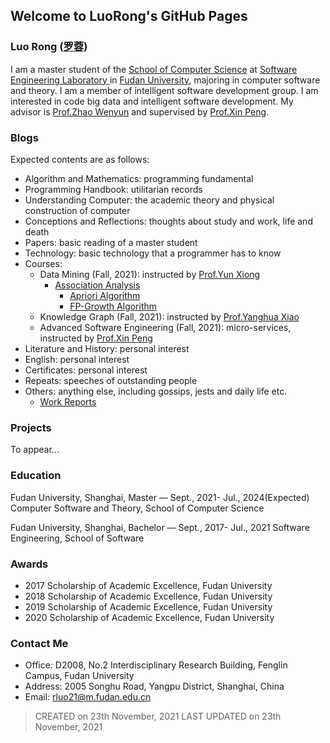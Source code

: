 ## Welcome to LuoRong's GitHub Pages

### Luo Rong ([罗蓉](https://luorongluorong.github.io/blogs/index_cn))

I am a master student of the [School of Computer Science](https://cs.fudan.edu.cn/) at [Software Engineering Laboratory ](http://www.se.fudan.edu.cn/) in [Fudan University](https://www.fudan.edu.cn/), majoring in computer software and theory. I am a member of intelligent software development group. I am interested in code big data and intelligent software development. My advisor is [Prof.Zhao Wenyun](https://datascience.fudan.edu.cn/59/27/c13398a153895/page.htm) and supervised by [Prof.Xin Peng](https://cspengxin.github.io/).

### Blogs

Expected contents are as follows:

- Algorithm and Mathematics: programming fundamental
- Programming Handbook: utilitarian records 
- Understanding Computer: the academic theory and physical construction of computer
- Conceptions and Reflections: thoughts about study and work, life and death
- Papers: basic reading of a master student
- Technology: basic technology that a programmer has to know
- Courses: 
  - Data Mining (Fall, 2021): instructed by [Prof.Yun Xiong](https://datascience.fudan.edu.cn/e1/61/c13398a123233/page.htm)
    - [Association Analysis](https://luorongluorong.github.io/blogs/courses/data_mining/association_analysis)
      - [Apriori Algorithm](https://luorongluorong.github.io/blogs/courses/data_mining/apriori_algorithm)
      - [FP-Growth Algorithm](https://luorongluorong.github.io/blogs/courses/data_mining/fg_growth_algorithm)
  - Knowledge Graph (Fall, 2021): instructed by [Prof.Yanghua Xiao](https://cs.fudan.edu.cn/3e/dc/c25921a278236/page.htm)
  - Advanced Software Engineering (Fall, 2021): micro-services, instructed by [Prof.Xin Peng](https://cspengxin.github.io/)
- Literature and History: personal interest
- English: personal interest
- Certificates: personal interest
- Repeats: speeches of outstanding people 
- Others: anything else, including gossips, jests and daily life etc.
  - [Work Reports](/others/work_reports)

### Projects

To appear...

### Education

Fudan University, Shanghai, Master — Sept., 2021- Jul., 2024(Expected)
Computer Software and Theory, School of Computer Science

Fudan University, Shanghai, Bachelor — Sept., 2017- Jul., 2021
Software Engineering, School of Software

### Awards

- 2017 Scholarship of Academic Excellence, Fudan University
- 2018 Scholarship of Academic Excellence, Fudan University
- 2019 Scholarship of Academic Excellence, Fudan University
- 2020 Scholarship of Academic Excellence, Fudan University

### Contact Me
- Office: D2008, No.2 Interdisciplinary Research Building, Fenglin Campus, Fudan University
- Address: 2005 Songhu Road, Yangpu District, Shanghai, China
- Email: rluo21@m.fudan.edu.cn



> CREATED on 23th November, 2021
> LAST UPDATED on 23th November, 2021
